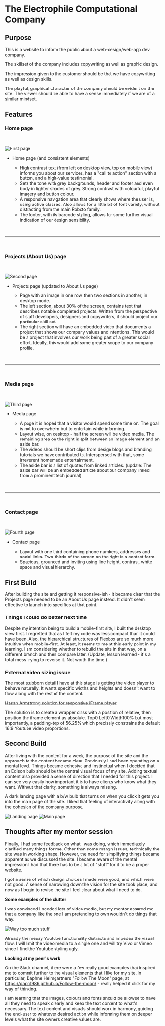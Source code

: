 # The Electrophile Computational Company

## **Purpose**

This is a website to inform the public about a web-design/web-app dev company.

The skillset of the company includes copywriting as well as graphic design.

The impression given to the customer should be that we have copywriting as well as design skills.

The playful, graphical character of the company should be evident on the site. The viewer should be able to have a sense immediately if we are of a similar mindset.

## **Features**

### Home page

<br>

![First page](assets/imgs/wframe-imgs/1stpage.png)

- Home page (and consistent elements)

  - High contrast text (from left on desktop view, top on mobile view) informs you about our services, has a "call to action" section with a button, and a high-value testimonial.
  - Sets the tone with grey backgrounds, header and footer and even body in lighter shades of grey. Strong contrast with colourful, playful imagery and button colour.
  - A responsive navigation area that clearly shows where the user is, using active classes. Also allows for a little bit of font variety, without distracting from the main Roboto family.
  - The footer, with its barcode styling, allows for some further visual indication of our design sensibility.

<br>
<hr>
<br>

### Projects (About Us) page

<br>

![Second page](assets/imgs/wframe-imgs/2ndpage.png)

- Projects page (updated to About Us page)

  - Page with an image in one row, then two sections in another, in desktop mode.
  - The left section, about 30% of the screen, contains text that describes notable completed projects. Written from the perspective of staff developers, designers and copywriters, it should project our particular skill set.
  - The right section will have an embedded video that documents a project that shows our company values and intentions. This would be a project that involves our work being part of a greater social effort. Ideally, this would add some greater scope to our company profile.

<br>
<hr>
<br>

### **Media page**

<br>

![Third page](assets/imgs/wframe-imgs/3rdpage.png)

- Media page

  - A page it is hoped that a visitor would spend some time on. The goal is not to overwhelm but to entertain while informing.
  - Layout wise, on desktop - half the screen will be video media. The remaining area on the right is split between an image element and an aside bar.
  - The videos should be short clips from design blogs and branding tutorials we have contributed to. Interspersed with that, some irreverent homemade entertainment.
  - The aside bar is a list of quotes from linked articles. (update: The aside bar will be an embedded article about our company linked from a prominent tech journal)

<br>
<hr>
<br>

### **Contact page**

<br>

![Fourth page](assets/imgs/wframe-imgs/4thpage.png)

- Contact page

  - Layout with one third containing phone numbers, addresses and social links. Two-thirds of the screen on the right is a contact form.
  - Spacious, grounded and inviting using line height, contrast, white space and visual hierarchy.

## First Build

After building the site and getting it responsive-ish - it became clear that the Projects page needed to be an About Us page instead. It didn't seem effective to launch into specifics at that point.

### Things I could do better next time

Despite my intention being to build a mobile-first site, I built the desktop view first. I regretted that as I felt my code was less compact than it could have been. Also, the hierarchical structures of Flexbox are so much more intuitive when mobile-first. At least, it seems to me at this early point in my learning. I am considering whether to rebuild the site in that way, on a different branch and then compare later. (Update, lesson learned - it's a total mess trying to reverse it. Not worth the time.)

### External video sizing issue

The most stubborn detail I have at this stage is getting the video player to behave naturally. It wants specific widths and heights and doesn't want to flow along with the rest of the content.

[Hasan Armstrong solution for responsive iFrame player](https://www.youtube.com/watch?v=QG7JQkeaJy4)

The solution is to create a wrapper class with a position of relative, then position the iframe element as absolute. Top0 Left0 Width100% but most importantly, a padding-top of 56.25% which precisely constrains the default 16:9 Youtube video proportions.

## Second Build

After living with the content for a week, the purpose of the site and the approach to the content became clear. Previously I had been operating on a mental level. Things became cohesive and instinctual when I decided that an Edison bulb should be the central visual focus of my site. Adding textual content also provided a sense of direction that I needed for this project. I can see very easily how important it is to have clients who know what they want. Without that clarity, something is always missing.

A dark landing page with a b/w bulb that turns on when you click it gets you into the main page of the site. I liked that feeling of interactivity along with the cohesion of the company purpose.

![Landing page](assets/imgs/wframe-imgs/2dark-landing.png)
![Main page](assets/imgs/wframe-imgs/2main-page.png)

## Thoughts after my mentor session

Finally, I had some feedback on what I was doing, which immediately clarified many things for me. Other than some margin issues, technically the site was in working shape. However, the need for simplifying things became apparent as we discussed the site. I became aware of the mental impression I had that there has to be a lot of "stuff" for it to be a proper website.

I got a sense of which design choices I made were good, and which were not good. A sense of narrowing down the vision for the site took place, and now as I begin to revise the site I feel clear about what I need to do.

**Some examples of the clutter**

I was convinced I needed lots of video media, but my mentor assured me that a company like the one I am pretending to own wouldn't do things that way.

![Way too much stuff](assets/imgs/wframe-imgs/2media-page.png)

Already the messy Youtube functionality distracts and impedes the visual flow. I will limit the video media to a single one and will try Vivo or Vimeo since I find the Youtube styling ugly.

**Looking at my peer's work**

On the Slack channel, there were a few really good examples that inspired me to commit further to the visual elements that I like for my site. In particular, Daphne Heimgartners "Follow The Moon" page, at https://daph1986.github.io/Follow-the-moon/ - really helped it click for my way of thinking.

I am learning that the images, colours and fonts should be allowed to have all they need to speak clearly and keep the text content to what's necessary. The text content and visuals should work in harmony, guiding the end-user to whatever desired action while informing them on deeper levels what the site owners creative values are.
